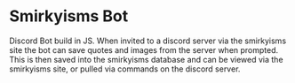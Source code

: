 # Smirkyisms Bot

Discord Bot build in JS. When invited to a discord server via the smirkyisms site the bot can save quotes and images from the server when prompted. This is then saved into the smirkyisms database and can be viewed via the smirkyisms site, or pulled via commands on the discord server.
